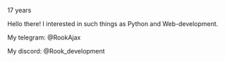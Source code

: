 
17 years

Hello there! I interested in such things as Python and Web-development.

My telegram: @RookAjax

My discord: @Rook_development

